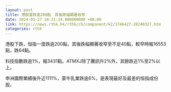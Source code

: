 ```yaml
---
layout: post
title: 港股曾跌逾200點　其後跌幅顯著收窄
date: 2024-03-27 10:31:14.000000000 +08:00
link: https://news.rthk.hk/rthk/ch/component/k2/1746427-20240327.htm
categories: rthk
---
```


港股下跌，恒指一度跌逾200點，其後跌幅顯著收窄至不足40點，較早時報16553點，跌64點。

科技指數跌逾1%，報3431點。ATMXJ除了騰訊升2%外，其餘跌近1%至2%以上。

申洲國際業績後升近1111%，蒙牛乳業跌逾6%，是表現最好及最差的恒指成份股。
